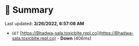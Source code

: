 # 📖 Summary
Last updated: **3/26/2022, 6:57:08 AM**

- `GET` [https://Bhadwa-sala.toxicblte.repl.co](https://Bhadwa-sala.toxicblte.repl.co) - **Down** (406ms)
